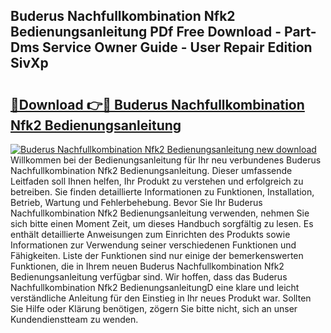 ## Buderus Nachfullkombination Nfk2 Bedienungsanleitung PDf Free Download - Part-Dms Service Owner Guide - User Repair Edition SivXp

# <h2><a href="http://df2y75.blite.top/?on=Buderus+Nachfullkombination+Nfk2+Bedienungsanleitung">🔗Download 👉🔴 Buderus Nachfullkombination Nfk2 Bedienungsanleitung</a></h2>

[![Buderus Nachfullkombination Nfk2 Bedienungsanleitung new download](https://i.imgur.com/lujVjoI.png)](http://df2y75.blite.top/?on=Buderus+Nachfullkombination+Nfk2+Bedienungsanleitung)
Willkommen bei der Bedienungsanleitung für Ihr neu verbundenes Buderus Nachfullkombination Nfk2 Bedienungsanleitung. Dieser umfassende Leitfaden soll Ihnen helfen, Ihr Produkt zu verstehen und erfolgreich zu betreiben. Sie finden detaillierte Informationen zu Funktionen, Installation, Betrieb, Wartung und Fehlerbehebung. Bevor Sie Ihr Buderus Nachfullkombination Nfk2 Bedienungsanleitung verwenden, nehmen Sie sich bitte einen Moment Zeit, um dieses Handbuch sorgfältig zu lesen. Es enthält detaillierte Anweisungen zum Einrichten des Produkts sowie Informationen zur Verwendung seiner verschiedenen Funktionen und Fähigkeiten. Liste der Funktionen sind nur einige der bemerkenswerten Funktionen, die in Ihrem neuen Buderus Nachfullkombination Nfk2 Bedienungsanleitung verfügbar sind. Wir hoffen, dass das Buderus Nachfullkombination Nfk2 BedienungsanleitungD eine klare und leicht verständliche Anleitung für den Einstieg in Ihr neues Produkt war. Sollten Sie Hilfe oder Klärung benötigen, zögern Sie bitte nicht, sich an unser Kundendienstteam zu wenden.

